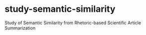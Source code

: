 # study-semantic-similarity
Study of Semantic Similarity from Rhetoric-based Scientific Article Summarization
